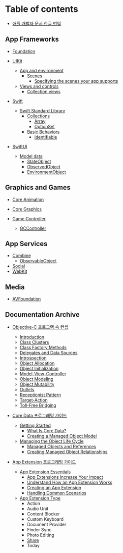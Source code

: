 # Table of contents

* [애플 개발자 문서 한글 번역](README.md)

## App Frameworks

* [Foundation](app-frameworks/foundation/README.md)
 
* [UIKit](app-frameworks/uikit/README.md)
  * [App and environment](app-frameworks/uikit/app-and-environment/README.md)
    * [Scenes](app-frameworks/uikit/app-and-environment/scenes/README.md)
	    * [Specifying the scenes your app supports](app-frameworks/uikit/app-and-environment/scenes/specifying-the-scenes-your-app-supports.md)
  - [Views and controls](app-frameworks/uikit/views-and-controls/README.md)
    - [Collection views](app-frameworks/uikit/views-and-controls/collection-views/README.md)
* [Swift](app-frameworks/swift/README.md)
	* [Swift Standard Library](app-frameworks/swift/swift-standard-library/README.md)
		* [Collections](app-frameworks/swift/swift-standard-library/collections/README.md)
			* [Array](app-frameworks/swift/swift-standard-library/collections/array.md)
			* [OptionSet](app-frameworks/swift/swift-standard-library/collections/optionset.md)
		* [Basic Behaviors](app-frameworks/swift/swift-standard-library/basic-behaviors/README.md)
			* [Identifiable](app-frameworks/swift/swift-standard-library/basic-behaviors/identifiable.md)
* [SwiftUI](app-frameworks/swiftui/README.md)
	* [Model data](app-frameworks/swiftui/model-data/README.md)
		* [StateObject](app-frameworks/swiftui/model-data/stateobject.md)
		* [ObservedObject](app-frameworks/swiftui/model-data/observedobject.md)
		* [EnvironmentObject](app-frameworks/swiftui/model-data/environmentobject.md)
  

## Graphics and Games

* [Core Animation](graphics-and-games/core-animation/README.md)
  
* [Core Graphics](graphics-and-games/core-graphics/README.md)
* [Game Controller](graphics-and-games/game-controller/README.md)
	* [GCController](graphics-and-games/game-controller/gccontroller.md)  
  

## App Services

* [Combine](app-services/combine/README.md)
	* [ObservableObject](app-services/combine/observable-objects/observableobject.md)
* [Social](app-services/social/README.md)
* [WebKit](app-services/webkit/README.md)
## Media

* [AVFoundation](media/avfoundation/README.md)

## Documentation Archive

- [Objective-C 프로그램 속 컨셉](documentation-archive/concepts-in-Objective-C-programming/Introduction.md)
	- [Introduction](documentation-archive/concepts-in-Objective-C-programming/Introduction.md)
	- [Class Clusters](https://developer.apple.com/library/archive/documentation/General/Conceptual/CocoaEncyclopedia/ClassClusters/ClassClusters.html#//apple_ref/doc/uid/TP40010810-CH4-SW1)
	- [Class Factory Methods](https://developer.apple.com/library/archive/documentation/General/Conceptual/CocoaEncyclopedia/ClassFactoryMethods/ClassFactoryMethods.html#//apple_ref/doc/uid/TP40010810-CH8-SW1)
	- [Delegates and Data Sources](https://developer.apple.com/library/archive/documentation/General/Conceptual/CocoaEncyclopedia/DelegatesandDataSources/DelegatesandDataSources.html#//apple_ref/doc/uid/TP40010810-CH11-SW1)
	- [Introspection](https://developer.apple.com/library/archive/documentation/General/Conceptual/CocoaEncyclopedia/Introspection/Introspection.html#//apple_ref/doc/uid/TP40010810-CH9-SW1)
	- [Object Allocation](https://developer.apple.com/library/archive/documentation/General/Conceptual/CocoaEncyclopedia/ObjectAllocation/ObjectAllocation.html#//apple_ref/doc/uid/TP40010810-CH7-SW1)
	- [Object Initialization](https://developer.apple.com/library/archive/documentation/General/Conceptual/CocoaEncyclopedia/Initialization/Initialization.html#//apple_ref/doc/uid/TP40010810-CH6-SW1)
	- [Model-View-Controller](documentation-archive/concepts-in-Objective-C-programming/mvc.md)
	- [Object Modeling](https://developer.apple.com/library/archive/documentation/General/Conceptual/CocoaEncyclopedia/ObjectModeling/ObjectModeling.html#//apple_ref/doc/uid/TP40010810-CH15-SW1)
	- [Object Mutability](https://developer.apple.com/library/archive/documentation/General/Conceptual/CocoaEncyclopedia/ObjectMutability/ObjectMutability.html#//apple_ref/doc/uid/TP40010810-CH5-SW1)
	- [Outlets](https://developer.apple.com/library/archive/documentation/General/Conceptual/CocoaEncyclopedia/Outlets/Outlets.html#//apple_ref/doc/uid/TP40010810-CH10-SW1)
	- [Receptionist Pattern](https://developer.apple.com/library/archive/documentation/General/Conceptual/CocoaEncyclopedia/ReceptionistPattern/ReceptionistPattern.html#//apple_ref/doc/uid/TP40010810-CH13-SW1)
	- [Target-Action](https://developer.apple.com/library/archive/documentation/General/Conceptual/CocoaEncyclopedia/Target-Action/Target-Action.html#//apple_ref/doc/uid/TP40010810-CH12-SW1)
	- [Toll-Free Bridging](https://developer.apple.com/library/archive/documentation/General/Conceptual/CocoaEncyclopedia/Toll-FreeBridgin/Toll-FreeBridgin.html#//apple_ref/doc/uid/TP40010810-CH2-SW1)

- [Core Data 프로그래밍 가이드](documentation-archive/core-data-programming-guide/README.md)
    - [Getting Started](documentation-archive/core-data-programming-guide/what-is-core-data.md)
        - [What Is Core Data?](documentation-archive/core-data-programming-guide/what-is-core-data.md)
        - [Creating a Managed Object Model](documentation-archive/core-data-programming-guide/creating-a-managed-object-model.md)
    - [Managing the Object Life Cycle](documentation-archive/core-data-programming-guide/managed-objects-and-references.md)
	    - [Managed Objects and References](documentation-archive/core-data-programming-guide/managed-objects-and-references.md)
	    - [Creating Managed Object Relationships](documentation-archive/core-data-programming-guide/creating-managed-object-relationships.md)
	
- [App Extension 프로그래밍 가이드](documentation-archive/app-extension-programming-guide/README.md)
	- [App Extension Essentials](documentation-archive/app-extension-programming-guide/app-extensions-increase-your-impact.md)
		- [App Extensions Increase Your Impact](documentation-archive/app-extension-programming-guide/app-extensions-increase-your-impact.md)
		- [Understand How an App Extension Works](documentation-archive/app-extension-programming-guide/understand-how-an-app-extension-works.md)
		- [Creating an App Extension](documentation-archive/app-extension-programming-guide/creating-an-app-extension.md)
		- [Handling Common Scenarios](documentation-archive/app-extension-programming-guide/handling-common-scenarios.md)
	- [App Extension Type](documentation-archive/app-extension-programming-guide/share.md)
		- Action
		- Audio Unit
		- Content Blocker
		- Custom Keyboard
		- Document Provider
		- Finder Sync
		- Photo Editing
		- [Share](documentation-archive/app-extension-programming-guide/share.md)
		- Today